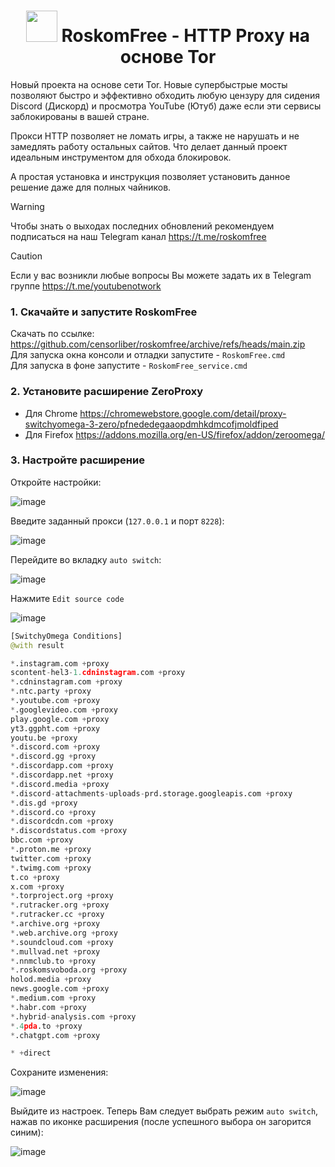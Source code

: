 <h1 align="center"><img src="https://github.com/user-attachments/assets/2cf01d94-b9de-4bf3-bbc6-c91cf0ce532c" width="50px"> RoskomFree - HTTP Proxy на основе Tor</h1>

Новый проекта на основе сети Tor. Новые супербыстрые мосты позволяют быстро и эффективно обходить любую цензуру для сидения Discord (Дискорд) и просмотра YouTube (Ютуб) даже если эти сервисы заблокированы в вашей стране. 

Прокси HTTP позволяет не ломать игры, а также не нарушать и не замедлять работу остальных сайтов. Что делает данный проект идеальным инструментом для обхода блокировок.

А простая установка и инструкция позволяет установить данное решение даже для полных чайников.

> [!WARNING]  
> Чтобы знать о выходах последних обновлений рекомендуем подписаться на наш Telegram канал https://t.me/roskomfree

> [!CAUTION]  
> Если у вас возникли любые вопросы Вы можете задать их в Telegram группе https://t.me/youtubenotwork


### 1. Скачайте и запустите RoskomFree
Скачать по ссылке: https://github.com/censorliber/roskomfree/archive/refs/heads/main.zip
<br>
Для запуска окна консоли и отладки запустите - `RoskomFree.cmd`
<br>
Для запуска в фоне запустите - `RoskomFree_service.cmd`

### 2. Установите расширение ZeroProxy
- Для Chrome https://chromewebstore.google.com/detail/proxy-switchyomega-3-zero/pfnededegaaopdmhkdmcofjmoldfiped
- Для Firefox https://addons.mozilla.org/en-US/firefox/addon/zeroomega/

### 3. Настройте расширение
Откройте настройки:

![image](https://github.com/user-attachments/assets/130ae337-7c04-4dc0-a154-7011a414e77d)

Введите заданный прокси (`127.0.0.1` и порт `8228`):

![image](https://github.com/user-attachments/assets/558286db-0a12-4e3e-9fe1-e6bb2f9a2e65)

Перейдите во вкладку `auto switch`:

![image](https://github.com/user-attachments/assets/4c65a761-0c8e-422a-91b7-5d5192d21fca)

Нажмите `Edit source code`

![image](https://github.com/user-attachments/assets/f0559845-4d10-45c2-941a-33ad8d93f4ce)

```python
[SwitchyOmega Conditions]
@with result

*.instagram.com +proxy
scontent-hel3-1.cdninstagram.com +proxy
*.cdninstagram.com +proxy
*.ntc.party +proxy
*.youtube.com +proxy
*.googlevideo.com +proxy
play.google.com +proxy
yt3.ggpht.com +proxy
youtu.be +proxy
*.discord.com +proxy
*.discord.gg +proxy
*.discordapp.com +proxy
*.discordapp.net +proxy
*.discord.media +proxy
*.discord-attachments-uploads-prd.storage.googleapis.com +proxy
*.dis.gd +proxy
*.discord.co +proxy
*.discordcdn.com +proxy
*.discordstatus.com +proxy
bbc.com +proxy
*.proton.me +proxy
twitter.com +proxy
*.twimg.com +proxy
t.co +proxy
x.com +proxy
*.torproject.org +proxy
*.rutracker.org +proxy 
*.rutracker.cc +proxy
*.archive.org +proxy
*.web.archive.org +proxy
*.soundcloud.com +proxy
*.mullvad.net +proxy
*.nnmclub.to +proxy
*.roskomsvoboda.org +proxy
holod.media +proxy
news.google.com +proxy
*.medium.com +proxy
*.habr.com +proxy
*.hybrid-analysis.com +proxy
*.4pda.to +proxy
*.chatgpt.com +proxy

* +direct
```

Сохраните изменения:

![image](https://github.com/user-attachments/assets/516ff29b-842c-4ebc-8403-12a83ce7d7ab)

Выйдите из настроек. Теперь Вам следует выбрать режим `auto switch`, нажав по иконке расширения (после успешного выбора он загорится синим):

![image](https://github.com/user-attachments/assets/c57837ca-9e40-4d0b-a90c-1f544493a6f1)
